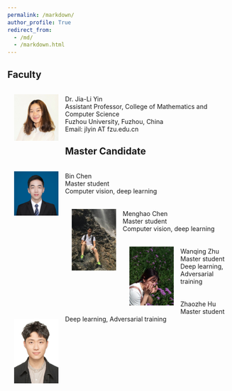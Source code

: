 ```yaml
---
permalink: /markdown/
author_profile: True
redirect_from: 
  - /md/
  - /markdown.html
---
```

Faculty
-----
<img src='/images/Yin.JPG' width="100" style="float: left; margin: 15px">
<br>
Dr. Jia-Li Yin <br>
Assistant Professor, College of Mathematics and Computer Science <br>
Fuzhou University, Fuzhou, China <br>
Email: jlyin AT fzu.edu.cn
<br>

Master Candidate
-----
<img src='/images/chen_bin.jpg' width="100" style="float: left; margin: 15px">
<br>
Bin Chen <br>
Master student <br>
Computer vision, deep learning
<br>
<br>
<img src='/images/menghao_chen-1.jpg' width="100" style="float: left; margin: 15px">
<br>
Menghao Chen <br>
Master student <br>
Computer vision, deep learning
<br>
<br>
<img src='/images/zhu_wanqing.jpg' width="100" style="float: left; margin: 15px">
<br>
Wanqing Zhu <br>
Master student <br>
Deep learning, Adversarial training
<br>
<br>
<img src='/images/hu_zhaozhe.jpg' width="100" style="float: left; margin: 15px">
<br>
Zhaozhe Hu <br>
Master student <br>
Deep learning, Adversarial training
<br>
<br>
<br>


